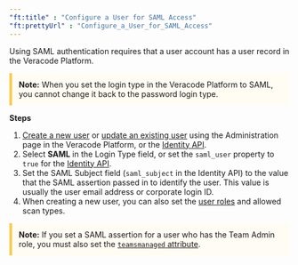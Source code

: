 ```yaml
---
"ft:title" : "Configure a User for SAML Access"
"ft:prettyUrl" : "Configure_a_User_for_SAML_Access"
---
```


Using SAML authentication requires that a user account has a user record in the Veracode Platform.

<p style="background-color:#FFFCF3; padding: 12px; border-left: 5px solid #F7CD55;">
<b>Note:</b>  When you set the login type in the Veracode Platform to SAML, you cannot change it back to the password login type.
</p>

<p font-size="13pt"><b>Steps</b></p>

1.  [Create a new user](https://docs.veracode.com/r/admin_user) or [update an existing user](https://docs.veracode.com/r/t_manage_user) using the Administration page in the Veracode Platform, or the [Identity API](https://docs.veracode.com/r/c_identity_intro).
2.  Select **SAML** in the Login Type field, or set the `saml_user` property to `true` for the [Identity API](https://docs.veracode.com/r/c_identity_create_human).
3.  Set the SAML Subject field (`saml_subject` in the Identity API) to the value that the SAML assertion passed in to identify the user. This value is usually the user email address or corporate login ID.
4.  When creating a new user, you can also set the [user roles](https://docs.veracode.com/r/c_role_permissions) and allowed scan types.

<p style="background-color:#FFFCF3; padding: 12px; border-left: 5px solid #F7CD55;">
<b>Note:</b> If you set a SAML assertion for a user who has the Team Admin role, you must also set the <a href="https://docs.veracode.com/r/about_saml_selfregister"><code>teamsmanaged</code> attribute</a>.
</p>
